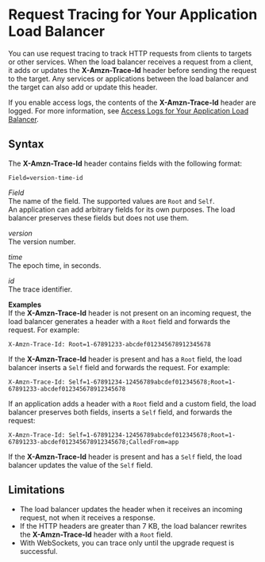 # Request Tracing for Your Application Load Balancer<a name="load-balancer-request-tracing"></a>

You can use request tracing to track HTTP requests from clients to targets or other services\. When the load balancer receives a request from a client, it adds or updates the **X\-Amzn\-Trace\-Id** header before sending the request to the target\. Any services or applications between the load balancer and the target can also add or update this header\.

If you enable access logs, the contents of the **X\-Amzn\-Trace\-Id** header are logged\. For more information, see [Access Logs for Your Application Load Balancer](load-balancer-access-logs.md)\.

## Syntax<a name="request-tracing-syntax"></a>

The **X\-Amzn\-Trace\-Id** header contains fields with the following format:

```
Field=version-time-id
```

*Field*  
The name of the field\. The supported values are `Root` and `Self`\.  
An application can add arbitrary fields for its own purposes\. The load balancer preserves these fields but does not use them\.

*version*  
The version number\.

*time*  
The epoch time, in seconds\.

*id*  
The trace identifier\.

**Examples**  
If the **X\-Amzn\-Trace\-Id** header is not present on an incoming request, the load balancer generates a header with a `Root` field and forwards the request\. For example:

```
X-Amzn-Trace-Id: Root=1-67891233-abcdef012345678912345678
```

If the **X\-Amzn\-Trace\-Id** header is present and has a `Root` field, the load balancer inserts a `Self` field and forwards the request\. For example:

```
X-Amzn-Trace-Id: Self=1-67891234-12456789abcdef012345678;Root=1-67891233-abcdef012345678912345678
```

If an application adds a header with a `Root` field and a custom field, the load balancer preserves both fields, inserts a `Self` field, and forwards the request:

```
X-Amzn-Trace-Id: Self=1-67891234-12456789abcdef012345678;Root=1-67891233-abcdef012345678912345678;CalledFrom=app
```

If the **X\-Amzn\-Trace\-Id** header is present and has a `Self` field, the load balancer updates the value of the `Self` field\.

## Limitations<a name="request-tracing-limits"></a>
+ The load balancer updates the header when it receives an incoming request, not when it receives a response\.
+ If the HTTP headers are greater than 7 KB, the load balancer rewrites the **X\-Amzn\-Trace\-Id** header with a `Root` field\.
+ With WebSockets, you can trace only until the upgrade request is successful\.